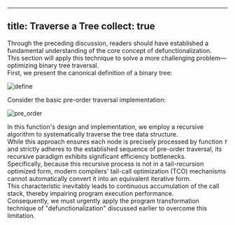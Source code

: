 
---
title: Traverse a Tree
collect: true
---

Through the preceding discussion, readers should have established a fundamental understanding of the core concept of defunctionalization.  
This section will apply this technique to solve a more challenging problem—optimizing binary tree traversal.  
First, we present the canonical definition of a binary tree:

![define](moonbit/src/defunc/tree.mbt#:include)

Consider the basic pre-order traversal implementation:

![pre_order](moonbit/src/defunc/tree.mbt#:include)

In this function's design and implementation, we employ a recursive algorithm to systematically traverse the tree data structure.  
While this approach ensures each node is precisely processed by function `f` and strictly adheres to the established sequence of pre-order traversal, its recursive paradigm exhibits significant efficiency bottlenecks.  
Specifically, because this recursive process is not in a tail-recursion optimized form, modern compilers' tail-call optimization (TCO) mechanisms cannot automatically convert it into an equivalent iterative form.  
This characteristic inevitably leads to continuous accumulation of the call stack, thereby impairing program execution performance.  
Consequently, we must urgently apply the program transformation technique of "defunctionalization" discussed earlier to overcome this limitation.